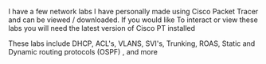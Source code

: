 I have a few network labs I have personally made using Cisco Packet Tracer and can be viewed / downloaded. If you would like
To interact or view these labs you will need the latest version of Cisco PT installed 


These labs include DHCP, ACL's, VLANS, SVI's, Trunking, ROAS, Static and Dynamic routing protocols (OSPF) , and more 


